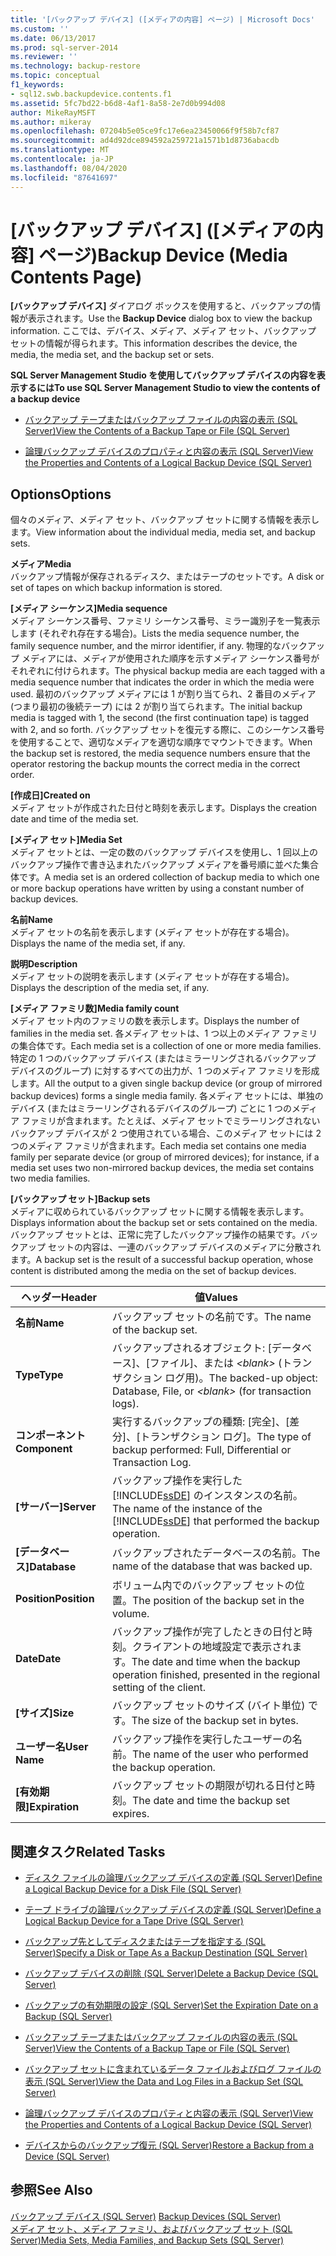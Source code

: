 ```yaml
---
title: '[バックアップ デバイス] ([メディアの内容] ページ) | Microsoft Docs'
ms.custom: ''
ms.date: 06/13/2017
ms.prod: sql-server-2014
ms.reviewer: ''
ms.technology: backup-restore
ms.topic: conceptual
f1_keywords:
- sql12.swb.backupdevice.contents.f1
ms.assetid: 5fc7bd22-b6d8-4af1-8a58-2e7d0b994d08
author: MikeRayMSFT
ms.author: mikeray
ms.openlocfilehash: 07204b5e05ce9fc17e6ea23450066f9f58b7cf87
ms.sourcegitcommit: ad4d92dce894592a259721a1571b1d8736abacdb
ms.translationtype: MT
ms.contentlocale: ja-JP
ms.lasthandoff: 08/04/2020
ms.locfileid: "87641697"
---
```

# <a name="backup-device-media-contents-page"></a><span data-ttu-id="ff6f5-102">[バックアップ デバイス] ([メディアの内容] ページ)</span><span class="sxs-lookup"><span data-stu-id="ff6f5-102">Backup Device (Media Contents Page)</span></span>
  <span data-ttu-id="ff6f5-103">**[バックアップ デバイス]** ダイアログ ボックスを使用すると、バックアップの情報が表示されます。</span><span class="sxs-lookup"><span data-stu-id="ff6f5-103">Use the **Backup Device** dialog box to view the backup information.</span></span> <span data-ttu-id="ff6f5-104">ここでは、デバイス、メディア、メディア セット、バックアップ セットの情報が得られます。</span><span class="sxs-lookup"><span data-stu-id="ff6f5-104">This information describes the device, the media, the media set, and the backup set or sets.</span></span>  
  
 <span data-ttu-id="ff6f5-105">**SQL Server Management Studio を使用してバックアップ デバイスの内容を表示するには**</span><span class="sxs-lookup"><span data-stu-id="ff6f5-105">**To use SQL Server Management Studio to view the contents of a backup device**</span></span>  
  
-   [<span data-ttu-id="ff6f5-106">バックアップ テープまたはバックアップ ファイルの内容の表示 &#40;SQL Server&#41;</span><span class="sxs-lookup"><span data-stu-id="ff6f5-106">View the Contents of a Backup Tape or File &#40;SQL Server&#41;</span></span>](view-the-contents-of-a-backup-tape-or-file-sql-server.md)  
  
-   [<span data-ttu-id="ff6f5-107">論理バックアップ デバイスのプロパティと内容の表示 &#40;SQL Server&#41;</span><span class="sxs-lookup"><span data-stu-id="ff6f5-107">View the Properties and Contents of a Logical Backup Device &#40;SQL Server&#41;</span></span>](view-the-properties-and-contents-of-a-logical-backup-device-sql-server.md)  
  
## <a name="options"></a><span data-ttu-id="ff6f5-108">Options</span><span class="sxs-lookup"><span data-stu-id="ff6f5-108">Options</span></span>  
 <span data-ttu-id="ff6f5-109">個々のメディア、メディア セット、バックアップ セットに関する情報を表示します。</span><span class="sxs-lookup"><span data-stu-id="ff6f5-109">View information about the individual media, media set, and backup sets.</span></span>  
  
 <span data-ttu-id="ff6f5-110">**メディア**</span><span class="sxs-lookup"><span data-stu-id="ff6f5-110">**Media**</span></span>  
 <span data-ttu-id="ff6f5-111">バックアップ情報が保存されるディスク、またはテープのセットです。</span><span class="sxs-lookup"><span data-stu-id="ff6f5-111">A disk or set of tapes on which backup information is stored.</span></span>  
  
 <span data-ttu-id="ff6f5-112">**[メディア シーケンス]**</span><span class="sxs-lookup"><span data-stu-id="ff6f5-112">**Media sequence**</span></span>  
 <span data-ttu-id="ff6f5-113">メディア シーケンス番号、ファミリ シーケンス番号、ミラー識別子を一覧表示します (それぞれ存在する場合)。</span><span class="sxs-lookup"><span data-stu-id="ff6f5-113">Lists the media sequence number, the family sequence number, and the mirror identifier, if any.</span></span> <span data-ttu-id="ff6f5-114">物理的なバックアップ メディアには、メディアが使用された順序を示すメディア シーケンス番号がそれぞれに付けられます。</span><span class="sxs-lookup"><span data-stu-id="ff6f5-114">The physical backup media are each tagged with a media sequence number that indicates the order in which the media were used.</span></span> <span data-ttu-id="ff6f5-115">最初のバックアップ メディアには 1 が割り当てられ、2 番目のメディア (つまり最初の後続テープ) には 2 が割り当てられます。</span><span class="sxs-lookup"><span data-stu-id="ff6f5-115">The initial backup media is tagged with 1, the second (the first continuation tape) is tagged with 2, and so forth.</span></span> <span data-ttu-id="ff6f5-116">バックアップ セットを復元する際に、このシーケンス番号を使用することで、適切なメディアを適切な順序でマウントできます。</span><span class="sxs-lookup"><span data-stu-id="ff6f5-116">When the backup set is restored, the media sequence numbers ensure that the operator restoring the backup mounts the correct media in the correct order.</span></span>  
  
 <span data-ttu-id="ff6f5-117">**[作成日]**</span><span class="sxs-lookup"><span data-stu-id="ff6f5-117">**Created on**</span></span>  
 <span data-ttu-id="ff6f5-118">メディア セットが作成された日付と時刻を表示します。</span><span class="sxs-lookup"><span data-stu-id="ff6f5-118">Displays the creation date and time of the media set.</span></span>  
  
 <span data-ttu-id="ff6f5-119">**[メディア セット]**</span><span class="sxs-lookup"><span data-stu-id="ff6f5-119">**Media Set**</span></span>  
 <span data-ttu-id="ff6f5-120">メディア セットとは、一定の数のバックアップ デバイスを使用し、1 回以上のバックアップ操作で書き込まれたバックアップ メディアを番号順に並べた集合体です。</span><span class="sxs-lookup"><span data-stu-id="ff6f5-120">A media set is an ordered collection of backup media to which one or more backup operations have written by using a constant number of backup devices.</span></span>  
  
 <span data-ttu-id="ff6f5-121">**名前**</span><span class="sxs-lookup"><span data-stu-id="ff6f5-121">**Name**</span></span>  
 <span data-ttu-id="ff6f5-122">メディア セットの名前を表示します (メディア セットが存在する場合)。</span><span class="sxs-lookup"><span data-stu-id="ff6f5-122">Displays the name of the media set, if any.</span></span>  
  
 <span data-ttu-id="ff6f5-123">**説明**</span><span class="sxs-lookup"><span data-stu-id="ff6f5-123">**Description**</span></span>  
 <span data-ttu-id="ff6f5-124">メディア セットの説明を表示します (メディア セットが存在する場合)。</span><span class="sxs-lookup"><span data-stu-id="ff6f5-124">Displays the description of the media set, if any.</span></span>  
  
 <span data-ttu-id="ff6f5-125">**[メディア ファミリ数]**</span><span class="sxs-lookup"><span data-stu-id="ff6f5-125">**Media family count**</span></span>  
 <span data-ttu-id="ff6f5-126">メディア セット内のファミリの数を表示します。</span><span class="sxs-lookup"><span data-stu-id="ff6f5-126">Displays the number of families in the media set.</span></span> <span data-ttu-id="ff6f5-127">各メディア セットは、1 つ以上のメディア ファミリの集合体です。</span><span class="sxs-lookup"><span data-stu-id="ff6f5-127">Each media set is a collection of one or more media families.</span></span> <span data-ttu-id="ff6f5-128">特定の 1 つのバックアップ デバイス (またはミラーリングされるバックアップ デバイスのグループ) に対するすべての出力が、1 つのメディア ファミリを形成します。</span><span class="sxs-lookup"><span data-stu-id="ff6f5-128">All the output to a given single backup device (or group of mirrored backup devices) forms a single media family.</span></span> <span data-ttu-id="ff6f5-129">各メディア セットには、単独のデバイス (またはミラーリングされるデバイスのグループ) ごとに 1 つのメディア ファミリが含まれます。たとえば、メディア セットでミラーリングされないバックアップ デバイスが 2 つ使用されている場合、このメディア セットには 2 つのメディア ファミリが含まれます。</span><span class="sxs-lookup"><span data-stu-id="ff6f5-129">Each media set contains one media family per separate device (or group of mirrored devices); for instance, if a media set uses two non-mirrored backup devices, the media set contains two media families.</span></span>  
  
 <span data-ttu-id="ff6f5-130">**[バックアップ セット]**</span><span class="sxs-lookup"><span data-stu-id="ff6f5-130">**Backup sets**</span></span>  
 <span data-ttu-id="ff6f5-131">メディアに収められているバックアップ セットに関する情報を表示します。</span><span class="sxs-lookup"><span data-stu-id="ff6f5-131">Displays information about the backup set or sets contained on the media.</span></span> <span data-ttu-id="ff6f5-132">バックアップ セットとは、正常に完了したバックアップ操作の結果です。バックアップ セットの内容は、一連のバックアップ デバイスのメディアに分散されます。</span><span class="sxs-lookup"><span data-stu-id="ff6f5-132">A backup set is the result of a successful backup operation, whose content is distributed among the media on the set of backup devices.</span></span>  
  
|<span data-ttu-id="ff6f5-133">ヘッダー</span><span class="sxs-lookup"><span data-stu-id="ff6f5-133">Header</span></span>|<span data-ttu-id="ff6f5-134">値</span><span class="sxs-lookup"><span data-stu-id="ff6f5-134">Values</span></span>|  
|------------|------------|  
|<span data-ttu-id="ff6f5-135">**名前**</span><span class="sxs-lookup"><span data-stu-id="ff6f5-135">**Name**</span></span>|<span data-ttu-id="ff6f5-136">バックアップ セットの名前です。</span><span class="sxs-lookup"><span data-stu-id="ff6f5-136">The name of the backup set.</span></span>|  
|<span data-ttu-id="ff6f5-137">**Type**</span><span class="sxs-lookup"><span data-stu-id="ff6f5-137">**Type**</span></span>|<span data-ttu-id="ff6f5-138">バックアップされるオブジェクト: [データベース]、[ファイル]、または *\<blank>* (トランザクション ログ用)。</span><span class="sxs-lookup"><span data-stu-id="ff6f5-138">The backed-up object: Database, File, or *\<blank>* (for transaction logs).</span></span>|  
|<span data-ttu-id="ff6f5-139">**コンポーネント**</span><span class="sxs-lookup"><span data-stu-id="ff6f5-139">**Component**</span></span>|<span data-ttu-id="ff6f5-140">実行するバックアップの種類: [完全]、[差分]、[トランザクション ログ]。</span><span class="sxs-lookup"><span data-stu-id="ff6f5-140">The type of backup performed: Full, Differential or Transaction Log.</span></span>|  
|<span data-ttu-id="ff6f5-141">**[サーバー]**</span><span class="sxs-lookup"><span data-stu-id="ff6f5-141">**Server**</span></span>|<span data-ttu-id="ff6f5-142">バックアップ操作を実行した [!INCLUDE[ssDE](../../includes/ssde-md.md)] のインスタンスの名前。</span><span class="sxs-lookup"><span data-stu-id="ff6f5-142">The name of the instance of the [!INCLUDE[ssDE](../../includes/ssde-md.md)] that performed the backup operation.</span></span>|  
|<span data-ttu-id="ff6f5-143">**[データベース]**</span><span class="sxs-lookup"><span data-stu-id="ff6f5-143">**Database**</span></span>|<span data-ttu-id="ff6f5-144">バックアップされたデータベースの名前。</span><span class="sxs-lookup"><span data-stu-id="ff6f5-144">The name of the database that was backed up.</span></span>|  
|<span data-ttu-id="ff6f5-145">**Position**</span><span class="sxs-lookup"><span data-stu-id="ff6f5-145">**Position**</span></span>|<span data-ttu-id="ff6f5-146">ボリューム内でのバックアップ セットの位置。</span><span class="sxs-lookup"><span data-stu-id="ff6f5-146">The position of the backup set in the volume.</span></span>|  
|<span data-ttu-id="ff6f5-147">**Date**</span><span class="sxs-lookup"><span data-stu-id="ff6f5-147">**Date**</span></span>|<span data-ttu-id="ff6f5-148">バックアップ操作が完了したときの日付と時刻。クライアントの地域設定で表示されます。</span><span class="sxs-lookup"><span data-stu-id="ff6f5-148">The date and time when the backup operation finished, presented in the regional setting of the client.</span></span>|  
|<span data-ttu-id="ff6f5-149">**[サイズ]**</span><span class="sxs-lookup"><span data-stu-id="ff6f5-149">**Size**</span></span>|<span data-ttu-id="ff6f5-150">バックアップ セットのサイズ (バイト単位) です。</span><span class="sxs-lookup"><span data-stu-id="ff6f5-150">The size of the backup set in bytes.</span></span>|  
|<span data-ttu-id="ff6f5-151">**ユーザー名**</span><span class="sxs-lookup"><span data-stu-id="ff6f5-151">**User Name**</span></span>|<span data-ttu-id="ff6f5-152">バックアップ操作を実行したユーザーの名前。</span><span class="sxs-lookup"><span data-stu-id="ff6f5-152">The name of the user who performed the backup operation.</span></span>|  
|<span data-ttu-id="ff6f5-153">**[有効期限]**</span><span class="sxs-lookup"><span data-stu-id="ff6f5-153">**Expiration**</span></span>|<span data-ttu-id="ff6f5-154">バックアップ セットの期限が切れる日付と時刻。</span><span class="sxs-lookup"><span data-stu-id="ff6f5-154">The date and time the backup set expires.</span></span>|  
  
##  <a name="related-tasks"></a><a name="RelatedTasks"></a> <span data-ttu-id="ff6f5-155">関連タスク</span><span class="sxs-lookup"><span data-stu-id="ff6f5-155">Related Tasks</span></span>  
  
-   [<span data-ttu-id="ff6f5-156">ディスク ファイルの論理バックアップ デバイスの定義 &#40;SQL Server&#41;</span><span class="sxs-lookup"><span data-stu-id="ff6f5-156">Define a Logical Backup Device for a Disk File &#40;SQL Server&#41;</span></span>](define-a-logical-backup-device-for-a-disk-file-sql-server.md)  
  
-   [<span data-ttu-id="ff6f5-157">テープ ドライブの論理バックアップ デバイスの定義 &#40;SQL Server&#41;</span><span class="sxs-lookup"><span data-stu-id="ff6f5-157">Define a Logical Backup Device for a Tape Drive &#40;SQL Server&#41;</span></span>](define-a-logical-backup-device-for-a-tape-drive-sql-server.md)  
  
-   [<span data-ttu-id="ff6f5-158">バックアップ先としてディスクまたはテープを指定する &#40;SQL Server&#41;</span><span class="sxs-lookup"><span data-stu-id="ff6f5-158">Specify a Disk or Tape As a Backup Destination &#40;SQL Server&#41;</span></span>](specify-a-disk-or-tape-as-a-backup-destination-sql-server.md)  
  
-   [<span data-ttu-id="ff6f5-159">バックアップ デバイスの削除 &#40;SQL Server&#41;</span><span class="sxs-lookup"><span data-stu-id="ff6f5-159">Delete a Backup Device &#40;SQL Server&#41;</span></span>](delete-a-backup-device-sql-server.md)  
  
-   [<span data-ttu-id="ff6f5-160">バックアップの有効期限の設定 &#40;SQL Server&#41;</span><span class="sxs-lookup"><span data-stu-id="ff6f5-160">Set the Expiration Date on a Backup &#40;SQL Server&#41;</span></span>](set-the-expiration-date-on-a-backup-sql-server.md)  
  
-   [<span data-ttu-id="ff6f5-161">バックアップ テープまたはバックアップ ファイルの内容の表示 &#40;SQL Server&#41;</span><span class="sxs-lookup"><span data-stu-id="ff6f5-161">View the Contents of a Backup Tape or File &#40;SQL Server&#41;</span></span>](view-the-contents-of-a-backup-tape-or-file-sql-server.md)  
  
-   [<span data-ttu-id="ff6f5-162">バックアップ セットに含まれているデータ ファイルおよびログ ファイルの表示 &#40;SQL Server&#41;</span><span class="sxs-lookup"><span data-stu-id="ff6f5-162">View the Data and Log Files in a Backup Set &#40;SQL Server&#41;</span></span>](view-the-data-and-log-files-in-a-backup-set-sql-server.md)  
  
-   [<span data-ttu-id="ff6f5-163">論理バックアップ デバイスのプロパティと内容の表示 &#40;SQL Server&#41;</span><span class="sxs-lookup"><span data-stu-id="ff6f5-163">View the Properties and Contents of a Logical Backup Device &#40;SQL Server&#41;</span></span>](view-the-properties-and-contents-of-a-logical-backup-device-sql-server.md)  
  
-   [<span data-ttu-id="ff6f5-164">デバイスからのバックアップ復元 &#40;SQL Server&#41;</span><span class="sxs-lookup"><span data-stu-id="ff6f5-164">Restore a Backup from a Device &#40;SQL Server&#41;</span></span>](restore-a-backup-from-a-device-sql-server.md)  
  
## <a name="see-also"></a><span data-ttu-id="ff6f5-165">参照</span><span class="sxs-lookup"><span data-stu-id="ff6f5-165">See Also</span></span>  
 <span data-ttu-id="ff6f5-166">[バックアップ デバイス &#40;SQL Server&#41;](backup-devices-sql-server.md) </span><span class="sxs-lookup"><span data-stu-id="ff6f5-166">[Backup Devices &#40;SQL Server&#41;](backup-devices-sql-server.md) </span></span>  
 [<span data-ttu-id="ff6f5-167">メディア セット、メディア ファミリ、およびバックアップ セット &#40;SQL Server&#41;</span><span class="sxs-lookup"><span data-stu-id="ff6f5-167">Media Sets, Media Families, and Backup Sets &#40;SQL Server&#41;</span></span>](media-sets-media-families-and-backup-sets-sql-server.md)  
  
  

